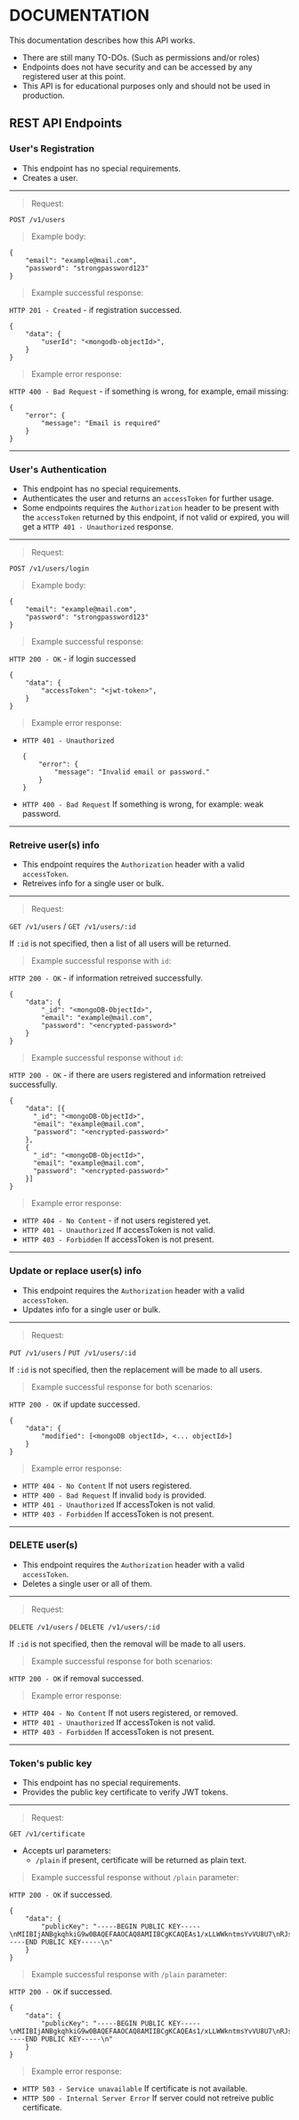 # DOCUMENTATION
This documentation describes how this API works.
- There are still many TO-DOs. (Such as permissions and/or roles)
- Endpoints does not have security and can be accessed by any registered user at this point.
- This API is for educational purposes only and should not be used in production.

## REST API Endpoints

### User's Registration
- This endpoint has no special requirements.
- Creates a user.

___
> Request:

`POST /v1/users`

> Example body:

```
{
    "email": "example@mail.com",
    "password": "strongpassword123"
}
```

> Example successful response:

`HTTP 201 - Created` - if registration successed.
```
{
    "data": {
        "userId": "<mongodb-objectId>",
    }
}
```
> Example error response:

`HTTP 400 - Bad Request` - if something is wrong, for example, email missing:
```
{
    "error": {
        "message": "Email is required"
    }
}
```
___
### User's Authentication
- This endpoint has no special requirements.
- Authenticates the user and returns an `accessToken` for further usage.
- Some endpoints requires the `Authorization` header to be present with the `accessToken` returned by this endpoint, if not valid or expired, you will get a `HTTP 401 - Unauthorized` response.

___
> Request:

`POST /v1/users/login`

> Example body:

```
{
    "email": "example@mail.com",
    "password": "strongpassword123"
}
```

> Example successful response:

`HTTP 200 - OK` - if login successed
```
{
    "data": {
        "accessToken": "<jwt-token>",
    }
}
```
> Example error response:

- `HTTP 401 - Unauthorized`
    ```
    {
        "error": {
            "message": "Invalid email or password."
        }
    }
    ```
- `HTTP 400 - Bad Request` If something is wrong, for example: weak password.
___

### Retreive user(s) info
- This endpoint requires the `Authorization` header with a valid `accessToken`.
- Retreives info for a single user or bulk.

___
> Request:

`GET /v1/users` / `GET /v1/users/:id`

If `:id` is not specified, then a list of all users will be returned.

> Example successful response with `id`:

`HTTP 200 - OK` - if information retreived successfully.
```
{
    "data": {
        "_id": "<mongoDB-ObjectId>",
        "email": "example@mail.com",
        "password": "<encrypted-password>"
    }
}
```
> Example successful response without `id`:

`HTTP 200 - OK` - if there are users registered and information retreived successfully.
```
{
    "data": [{
      "_id": "<mongoDB-ObjectId>",
      "email": "example@mail.com",
      "password": "<encrypted-password>"
    },
    {
      "_id": "<mongoDB-ObjectId>",
      "email": "example@mail.com",
      "password": "<encrypted-password>"
    }]
}
```
> Example error response:

- `HTTP 404 - No Content` - if not users registered yet.
- `HTTP 401 - Unauthorized` If accessToken is not valid.
- `HTTP 403 - Forbidden` If accessToken is not present.

___

### Update or replace user(s) info
- This endpoint requires the `Authorization` header with a valid `accessToken`.
- Updates info for a single user or bulk.

___
> Request:

`PUT /v1/users` / `PUT /v1/users/:id`

If `:id` is not specified, then the replacement will be made to all users.

> Example successful response for both scenarios:

`HTTP 200 - OK` if update successed.
```
{
    "data": {
        "modified": [<mongoDB objectId>, <... objectId>]
    }
}
```
> Example error response:

- `HTTP 404 - No Content` If not users registered.
- `HTTP 400 - Bad Request` If invalid `body` is provided.
- `HTTP 401 - Unauthorized` If accessToken is not valid.
- `HTTP 403 - Forbidden` If accessToken is not present.
___

### DELETE user(s)
- This endpoint requires the `Authorization` header with a valid `accessToken`.
- Deletes a single user or all of them.

___
> Request:

`DELETE /v1/users` / `DELETE /v1/users/:id`

If `:id` is not specified, then the removal will be made to all users.

> Example successful response for both scenarios:

`HTTP 200 - OK` if removal successed.
> Example error response:

- `HTTP 404 - No Content` If not users registered, or removed.
- `HTTP 401 - Unauthorized` If accessToken is not valid.
- `HTTP 403 - Forbidden` If accessToken is not present.

___

### Token's public key
- This endpoint has no special requirements.
- Provides the public key certificate to verify JWT tokens.

___
> Request:

`GET /v1/certificate`
- Accepts url parameters:
    - `/plain` if present, certificate will be returned as plain text.

> Example successful response without `/plain` parameter:

`HTTP 200 - OK` if successed.
```
{
    "data": {
        "publicKey": "-----BEGIN PUBLIC KEY-----\nMIIBIjANBgkqhkiG9w0BAQEFAAOCAQ8AMIIBCgKCAQEAs1/xLLWWkntmsYvVU8U7\nRJsdahZE6EAc1MlIZ2i6offQQjBNgxuqvStrWgwhSGOCxmZxD1sjTCMhiiiR39Yg\n836tbTWnbnmuJzGuA6AxbznihuggK+6rH/xk5jdBYIgYDEzSXTAx7kl7gyz9ZWGW\ndlf1YeNZeXmK4wX8SN93J3wU+WDLp4dXPRHFJr4em5z4aJIBRxi1ztQh1l+fZpYh\naq91Wy9UAoe8CqMD6tc1utnJ0BlBOlQtYvMshBbKhGYRLyHj0YyL/NdRSsDmGRU1\nYomhXaM+vEwCxD/d0tX6oB5V/12H1jDqWXZ/SGiGt+cLs9Ay7n8wAEF7z3LtH1XU\nWwIDAQAB\n-----END PUBLIC KEY-----\n"
    }
}
```
> Example successful response with `/plain` parameter:

`HTTP 200 - OK` if successed.
```
{
    "data": {
        "publicKey": "-----BEGIN PUBLIC KEY-----\nMIIBIjANBgkqhkiG9w0BAQEFAAOCAQ8AMIIBCgKCAQEAs1/xLLWWkntmsYvVU8U7\nRJsdahZE6EAc1MlIZ2i6offQQjBNgxuqvStrWgwhSGOCxmZxD1sjTCMhiiiR39Yg\n836tbTWnbnmuJzGuA6AxbznihuggK+6rH/xk5jdBYIgYDEzSXTAx7kl7gyz9ZWGW\ndlf1YeNZeXmK4wX8SN93J3wU+WDLp4dXPRHFJr4em5z4aJIBRxi1ztQh1l+fZpYh\naq91Wy9UAoe8CqMD6tc1utnJ0BlBOlQtYvMshBbKhGYRLyHj0YyL/NdRSsDmGRU1\nYomhXaM+vEwCxD/d0tX6oB5V/12H1jDqWXZ/SGiGt+cLs9Ay7n8wAEF7z3LtH1XU\nWwIDAQAB\n-----END PUBLIC KEY-----\n"
    }
}
```

> Example error response:

- `HTTP 503 - Service unavailable` If certificate is not available.
- `HTTP 500 - Internal Server Error` If server could not retreive public certificate.

